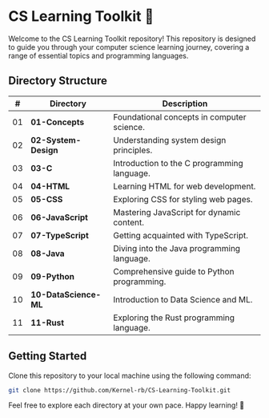 # CS Learning Toolkit 🚀

Welcome to the CS Learning Toolkit repository! This repository is designed to guide you through your computer science learning journey, covering a range of essential topics and programming languages.

## Directory Structure

| #   | Directory               | Description                                  |
|---|-------------------------|----------------------------------------------|
| 01 | **01-Concepts**         | Foundational concepts in computer science.   |
| 02 | **02-System-Design**    | Understanding system design principles.     |
| 03 | **03-C**                | Introduction to the C programming language.  |
| 04 | **04-HTML**             | Learning HTML for web development.           |
| 05 | **05-CSS**              | Exploring CSS for styling web pages.         |
| 06 | **06-JavaScript**       | Mastering JavaScript for dynamic content.   |
| 07 | **07-TypeScript**       | Getting acquainted with TypeScript.         |
| 08 | **08-Java**             | Diving into the Java programming language.  |
| 09 | **09-Python**           | Comprehensive guide to Python programming.   |
| 10 | **10-DataScience-ML**   | Introduction to Data Science and ML.         |
| 11 | **11-Rust**             | Exploring the Rust programming language.    |

## Getting Started

Clone this repository to your local machine using the following command:

```bash
git clone https://github.com/Kernel-rb/CS-Learning-Toolkit.git
```
Feel free to explore each directory at your own pace. Happy learning! 🌟


